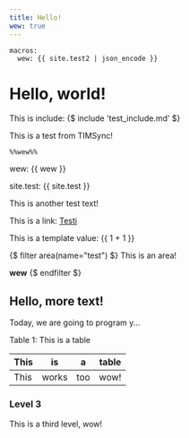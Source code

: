 ```yaml
---
title: Hello!
wew: true
---
```


``` {settings=""}
macros:
  wew: {{ site.test2 | json_encode }} 
```

# Hello, world!

This is include: {$ include 'test_include.md' $}

This is a test from TIMSync!

```
%%wew%%
```

wew: {{ wew }}

site.test: {{ site.test }}

This is another test text!

This is a link: [Testi](test_other_file)

This is a template value: {{ 1 + 1 }}

{$ filter area(name="test") $}
This is an area!

**wew**
{$ endfilter $}

## Hello, more text!

Today, we are going to program y...

Table 1: This is a table

| This | is    | a   | table |
|------|-------|-----|-------|
| This | works | too | wow!  |

### Level 3

This is a third level, wow!